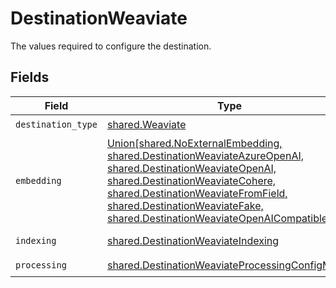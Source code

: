 # DestinationWeaviate

The values required to configure the destination.


## Fields

| Field                                                                                                                                                                                                                                                                                                                | Type                                                                                                                                                                                                                                                                                                                 | Required                                                                                                                                                                                                                                                                                                             | Description                                                                                                                                                                                                                                                                                                          |
| -------------------------------------------------------------------------------------------------------------------------------------------------------------------------------------------------------------------------------------------------------------------------------------------------------------------- | -------------------------------------------------------------------------------------------------------------------------------------------------------------------------------------------------------------------------------------------------------------------------------------------------------------------- | -------------------------------------------------------------------------------------------------------------------------------------------------------------------------------------------------------------------------------------------------------------------------------------------------------------------- | -------------------------------------------------------------------------------------------------------------------------------------------------------------------------------------------------------------------------------------------------------------------------------------------------------------------- |
| `destination_type`                                                                                                                                                                                                                                                                                                   | [shared.Weaviate](../../models/shared/weaviate.md)                                                                                                                                                                                                                                                                   | :heavy_check_mark:                                                                                                                                                                                                                                                                                                   | N/A                                                                                                                                                                                                                                                                                                                  |
| `embedding`                                                                                                                                                                                                                                                                                                          | [Union[shared.NoExternalEmbedding, shared.DestinationWeaviateAzureOpenAI, shared.DestinationWeaviateOpenAI, shared.DestinationWeaviateCohere, shared.DestinationWeaviateFromField, shared.DestinationWeaviateFake, shared.DestinationWeaviateOpenAICompatible]](../../models/shared/destinationweaviateembedding.md) | :heavy_check_mark:                                                                                                                                                                                                                                                                                                   | Embedding configuration                                                                                                                                                                                                                                                                                              |
| `indexing`                                                                                                                                                                                                                                                                                                           | [shared.DestinationWeaviateIndexing](../../models/shared/destinationweaviateindexing.md)                                                                                                                                                                                                                             | :heavy_check_mark:                                                                                                                                                                                                                                                                                                   | Indexing configuration                                                                                                                                                                                                                                                                                               |
| `processing`                                                                                                                                                                                                                                                                                                         | [shared.DestinationWeaviateProcessingConfigModel](../../models/shared/destinationweaviateprocessingconfigmodel.md)                                                                                                                                                                                                   | :heavy_check_mark:                                                                                                                                                                                                                                                                                                   | N/A                                                                                                                                                                                                                                                                                                                  |